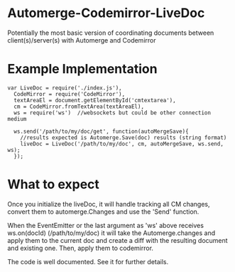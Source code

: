 # Automerge-Codemirror-LiveDoc
Potentially the most basic version of coordinating documents between client(s)/server(s) with Automerge and Codemirror

# Example Implementation

    var LiveDoc = require('./index.js'),
      CodeMirror = require('CodeMirror'),
      textAreaEl = document.getElementById('cmtextarea'),
      cm = CodeMirror.fromTextArea(textAreaEl),
      ws = require('ws')  //websockets but could be other connection medium

      ws.send('/path/to/my/doc/get', function(autoMergeSave){
        //results expected is Automerge.Save(doc) results (string format)
        liveDoc = LiveDoc('/path/to/my/doc', cm, autoMergeSave, ws.send, ws);
      });

#  What to expect
Once you initialize the liveDoc, it will handle tracking all CM changes, convert them to automerge.Changes
and use the 'Send' function.  

When the EventEmitter or the last argument as 'ws' above receives ws.on(docId) (/path/to/my/doc)
it will take the Automerge.changes and apply them to the current doc and create a diff with the 
resulting document and existing one.  Then, apply them to codemirror.

The code is well documented.  See it for further details.

